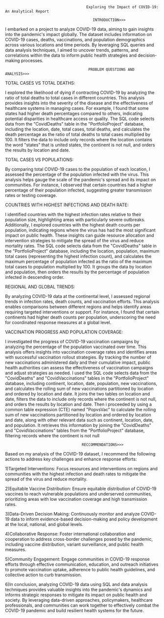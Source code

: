 
                                         Exploring the Impact of COVID-19: An Analytical Report

                                            INTRODUCTION>>>

I embarked on a project to analyze COVID-19 data, aiming to gain insights into the pandemic's impact globally. The dataset includes information on COVID-19 cases, deaths, vaccinations, and population demographics across various locations and time periods. By leveraging SQL queries and data analysis techniques, I aimed to uncover trends, patterns, and correlations within the data to inform public health strategies and decision-making processes.


                                          PROBLEM QUESTIONS AND ANALYSIS>>>

TOTAL CASES VS TOTAL DEATHS:

I explored the likelihood of dying if contracting COVID-19 by analyzing the ratio of total deaths to total cases in different countries. This analysis provides insights into the severity of the disease and the effectiveness of healthcare systems in managing cases. For example, I found that some states had higher death percentages compared to others, indicating potential disparities in healthcare access or quality. The SQL code selects data from the "CovidDeaths" table in the "PortfolioProject" database, including the location, date, total cases, total deaths, and calculates the death percentage as the ratio of total deaths to total cases multiplied by 100. It filters the data to include only records where the location contains the word "states" that is united states, the continent is not null, and orders the results by location and date.


TOTAL CASES VS POPULATIONS:

By comparing total COVID-19 cases to the population of each location, I assessed the percentage of the population infected with the virus. This analysis helps gauge the scale of the pandemic's spread and its impact on communities. For instance, I observed that certain countries had a higher percentage of their population infected, suggesting greater transmission rates or testing coverage.


COUNTRIES WITH HIGHEST INFECTIONS AND DEATH RATE:

I identified countries with the highest infection rates relative to their population size, highlighting areas with particularly severe outbreaks. Additionally, I explored countries with the highest death counts per population, indicating regions where the virus has had the most significant impact on public health. These insights can guide resource allocation and intervention strategies to mitigate the spread of the virus and reduce mortality rates. The SQL code selects data from the "CovidDeaths" table in the "PortfolioProject" database, including the location, population, maximum total cases (representing the highest infection count), and calculates the maximum percentage of population infected as the ratio of the maximum total cases to population multiplied by 100. It groups the data by location and population, then orders the results by the percentage of population infected in descending order.



REGIONAL AND GLOBAL TRENDS:

By analyzing COVID-19 data at the continental level, I assessed regional trends in infection rates, death counts, and vaccination efforts. This analysis enables comparisons between different regions and helps identify areas requiring targeted interventions or support. For instance, I found that certain continents had higher death counts per population, underscoring the need for coordinated response measures at a global level.


VACCINATION PROGRESS AND POPULATION COVERAGE:

I investigated the progress of COVID-19 vaccination campaigns by analyzing the percentage of the population vaccinated over time. This analysis offers insights into vaccination coverage rates and identifies areas with successful vaccination rollout strategies. By tracking the number of new vaccinations administered daily and their cumulative impact, public health authorities can assess the effectiveness of vaccination campaigns and adjust strategies as needed. I used the SQL code selects data from the "CovidDeaths" and "CovidVaccinations" tables in the "PortfolioProject" database, including continent, location, date, population, new vaccinations, and calculates the rolling sum of new vaccinations partitioned by location and ordered by location and date. It joins the two tables on location and date, filters the data to include only records where the continent is not null, and orders the results by location and date. Then i proceeded by using a common table expression (CTE) named "PopvsVac" to calculate the rolling sum of new vaccinations partitioned by location and ordered by location and date, along with other relevant data such as continent, location, date, and population. It retrieves this information by joining the "CovidDeaths" and "CovidVaccinations" tables from the "PortfolioProject" database, filtering records where the continent is not null


                                       RECCOMMENDATIONS>>>

Based on my analysis of the COVID-19 dataset, I recommend the following actions to address key challenges and enhance response efforts:

1)Targeted Interventions: Focus resources and interventions on regions and communities with the highest infection and death rates to mitigate the spread of the virus and reduce mortality.

2)Equitable Vaccine Distribution: Ensure equitable distribution of COVID-19 vaccines to reach vulnerable populations and underserved communities, prioritizing areas with low vaccination coverage and high transmission rates.

3)Data-Driven Decision Making: Continuously monitor and analyze COVID-19 data to inform evidence-based decision-making and policy development at the local, national, and global levels.

4)Collaborative Response: Foster international collaboration and cooperation to address cross-border challenges posed by the pandemic, including vaccine distribution, variant surveillance, and public health measures.

5)Community Engagement: Engage communities in COVID-19 response efforts through effective communication, education, and outreach initiatives to promote vaccination uptake, adherence to public health guidelines, and collective action to curb transmission.

6)In conclusion, analyzing COVID-19 data using SQL and data analysis techniques provides valuable insights into the pandemic's dynamics and informs strategic responses to mitigate its impact on public health and society. By leveraging data-driven approaches, policymakers, healthcare professionals, and communities can work together to effectively combat the COVID-19 pandemic and build resilient health systems for the future.
